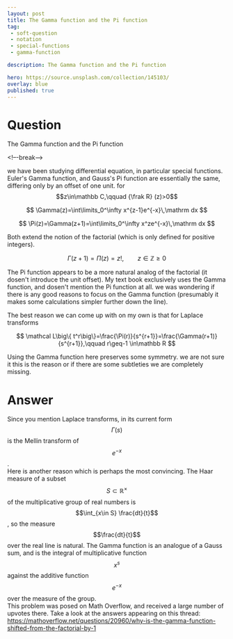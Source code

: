 ```yaml
---
layout: post
title: The Gamma function and the Pi function
tag:
 - soft-question
 - notation
 - special-functions
 - gamma-function

description: The Gamma function and the Pi function

hero: https://source.unsplash.com/collection/145103/
overlay: blue 
published: true
---
```


# Question 

The Gamma function and the Pi function

<!–-break-–>


we  have been studying differential equation, in particular special functions.
Euler's Gamma function, and Gauss's Pi function are essentially the same, differing only by an offset of one unit.
for  $$z\in\mathbb C,\qquad {\frak R} (z)>0$$
 
 $$
\Gamma(z)=\int\limits_0^\infty x^{z-1}e^{-x}\,\mathrm dx
 $$ 


 $$ 
\Pi(z)=\Gamma(z+1)=\int\limits_0^\infty x^ze^{-x}\,\mathrm dx
 $$ 

Both extend the notion of the factorial (which is only defined for positive integers).

 $$ 
\Gamma(z+1)=\Pi(z)=z!,\qquad z\in\mathbb Z \geq0
 $$ 


The Pi function appears to be a more natural analog of the factorial (it dosen't introduce the unit offset).
My text book exclusively uses the Gamma function, and dosen't mention the Pi function at all.
we  was wondering if there is any good reasons to focus on the Gamma function (presumably it makes some calculations simpler further down the line).

The best reason we  can come up with on my own is that for Laplace transforms 

 $$ 
\mathcal L\big\{ t^r\big\}=\frac{\Pi(r)}{s^{r+1}}=\frac{\Gamma(r+1)}{s^{r+1}},\qquad r\geq-1 \in\mathbb R
 $$ 

Using the Gamma function here preserves some symmetry.
we are  not sure it this is the reason or if there are some subtleties we are  completely missing.

# Answer 


Since you mention Laplace transforms, in its current form $$\Gamma(s)$$ is the Mellin transform of $$e^{-x}$$.  
Here is another reason which is perhaps the most convincing.  The Haar measure of a subset $$S\subset \mathbb{R}^\times$$ of the multiplicative group of real numbers is $$\int_{x\in S} \frac{dt}{t}$$, so the measure $$\frac{dt}{t}$$ over the real line is natural.  The Gamma function is an analogue of a Gauss sum, and is the integral of multiplicative function $$x^s$$ against the additive function $$e^{-x}$$ over the measure of the group.  
This problem was posed on Math Overflow, and received a large number of upvotes there.  Take a look at the answers appearing on this thread: https://mathoverflow.net/questions/20960/why-is-the-gamma-function-shifted-from-the-factorial-by-1

